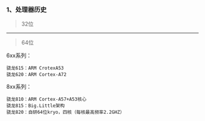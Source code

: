 ### 1、处理器历史  
> 32位  

---

> 64位  

6xx系列：  
```
骁龙615：ARM CrotexA53
骁龙620：ARM Cortex-A72
```

8xx系列：
```
骁龙810：ARM Cortex-A57+A53核心
骁龙815：Big.Little架构
骁龙820：自研64位kryo，四核（每核最高频率2.2GHZ） 
```


